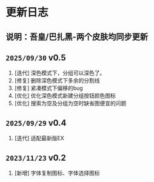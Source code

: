 # 更新日志
## 说明：吾皇/巴扎黑-两个皮肤均同步更新
## `2025/09/30` v0.5

1. [迭代] 深色模式下，分组可以深色了。
2. [修复] 删除深色模式下多余的分割线
3. [修复] 紧凑模式下偏移的bug
4. [优化] 优化深色模式新建分组按钮颜色图标
5. [优化] 搜索为空及分组为空时缺省图便宜的问题

## `2025/09/29` v0.4

1. [迭代] 适配最新版EX


## `2023/11/23` v0.2

1. [新增] 字体复制图标、字体选择图标


